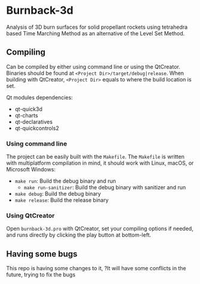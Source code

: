 # Burnback-3d

Analysis of 3D burn surfaces for solid propellant rockets using tetrahedra based Time Marching Method as an alternative of the Level Set Method.

## Compiling

Can be compiled by either using command line or using the QtCreator. Binaries should be found at `<Project Dir>/target/debug|release`. When building with QtCreator, `<Project Dir>` equals to where the build location is set.

Qt modules dependencies:

- qt-quick3d
- qt-charts
- qt-declaratives
- qt-quickcontrols2

### Using command line

The project can be easily built with the `Makefile`. The `Makefile` is written with multiplatform compilation in mind, it should work with Linux, macOS, or Microsoft Windows:

- `make run`: Build the debug binary and run
	- `make run-sanitizer`: Build the debug binary with sanitizer and run
- `make debug`: Build the debug binary
- `make release`: Build the release binary

### Using QtCreator

Open `burnback-3d.pro` with QtCreator, set your compiling options if needed, and runs directly by clicking the play button at bottom-left.


## Having some bugs

This repo is having some changes to it, ?It will have some conflicts in the future, trying to fix the bugs

